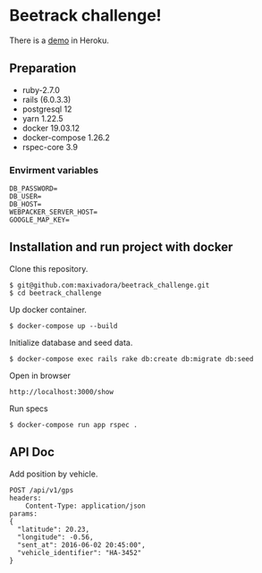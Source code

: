 # Beetrack challenge!

There is a [demo](https://beetrack-challange.herokuapp.com/show) in Heroku.

## Preparation
* ruby-2.7.0
* rails (6.0.3.3)
* postgresql 12
* yarn 1.22.5
* docker 19.03.12
* docker-compose 1.26.2
* rspec-core 3.9

### Envirment variables
```
DB_PASSWORD=
DB_USER=
DB_HOST=
WEBPACKER_SERVER_HOST=
GOOGLE_MAP_KEY=
```

## Installation and run project with docker

Clone this repository.
````
$ git@github.com:maxivadora/beetrack_challenge.git
$ cd beetrack_challenge
````
Up docker container.
```
$ docker-compose up --build
```
Initialize database and seed data.
```
$ docker-compose exec rails rake db:create db:migrate db:seed
```
Open in browser
```
http://localhost:3000/show
```

Run specs
```
$ docker-compose run app rspec .
```

## API Doc
Add position by vehicle.
```
POST /api/v1/gps
headers:
    Content-Type: application/json
params:
{
  "latitude": 20.23,
  "longitude": -0.56,
  "sent_at": 2016-06-02 20:45:00",
  "vehicle_identifier": "HA-3452"
}
```